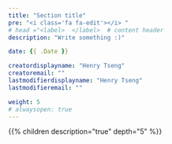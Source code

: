 ```yaml
---
title: "Section title"
pre: "<i class='fa fa-edit'></i> "
# head ="<label>  </label>  # content header
description: "Write something :)"

date: {{ .Date }}

creatordisplayname: "Henry Tseng"
creatoremail: ""
lastmodifierdisplayname: "Henry Tseng"
lastmodifieremail: ""

weight: 5
# alwaysopen: true
---
```


{{% children description="true" depth="5" %}}